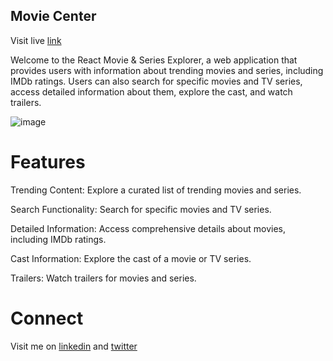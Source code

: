## Movie Center

<p>Visit live <a href="https://movie-center-db.netlify.app/">link</a></p>

<p>Welcome to the React Movie & Series Explorer, a web application that provides users with information about trending movies and series, including IMDb ratings. Users can also search for specific movies and TV series, access detailed information about them, explore the cast, and watch trailers.</p>

<img src="./public/website.png" alt="image"/>

# Features

<p>Trending Content: Explore a curated list of trending movies and series.</p>
<p>Search Functionality: Search for specific movies and TV series.</p>
<p>Detailed Information: Access comprehensive details about movies, including IMDb ratings.</p>
<p>Cast Information: Explore the cast of a movie or TV series.</p>
<p>Trailers: Watch trailers for movies and series.</p>

# Connect
<p>Visit me on <a href="https://www.linkedin.com/in/manish-kumar-singh-12a28a190/">linkedin</a> and <a href="https://twitter.com/Manish_03_Singh">twitter</a></p>

